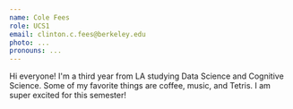 ```yaml
---
name: Cole Fees
role: UCS1
email: clinton.c.fees@berkeley.edu
photo: ...
pronouns: ...
---
```

Hi everyone! I'm a third year from LA studying Data Science and Cognitive Science. Some of my favorite things are coffee, music, and Tetris. I am super excited for this semester!